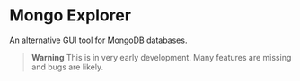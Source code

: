 # Mongo Explorer
An alternative GUI tool for MongoDB databases.

> **Warning**
> This is in very early development. Many features are missing and bugs are likely.
